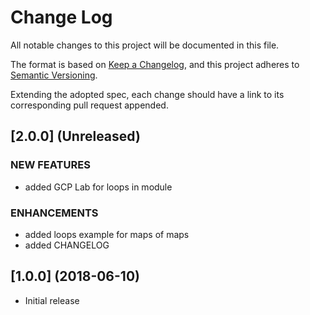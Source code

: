 # Change Log
All notable changes to this project will be documented in this file.

The format is based on [Keep a Changelog](https://keepachangelog.com/en/1.0.0/),
and this project adheres to [Semantic Versioning](https://semver.org/spec/v2.0.0.html).

Extending the adopted spec, each change should have a link to its corresponding pull request appended.

## [2.0.0] (Unreleased)

### NEW FEATURES
- added GCP Lab for loops in module
### ENHANCEMENTS
- added loops example for maps of maps
- added CHANGELOG

## [1.0.0] (2018-06-10)
- Initial release
